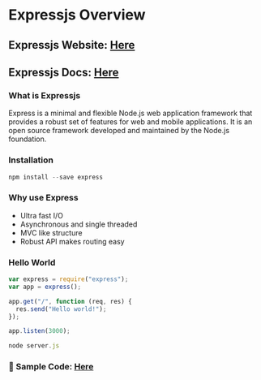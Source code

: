# Expressjs Overview

## Expressjs Website: [Here](https://expressjs.com/)

## Expressjs Docs: [Here](https://expressjs.com/en/api.html)

### What is Expressjs

Express is a minimal and flexible Node.js web application framework that provides a robust set of features for web and mobile applications. It is an open source framework developed and maintained by the Node.js foundation.

### Installation

```javascript
npm install --save express
```

### Why use Express

- Ultra fast I/O
- Asynchronous and single threaded
- MVC like structure
- Robust API makes routing easy

### Hello World

```javascript
var express = require("express");
var app = express();

app.get("/", function (req, res) {
  res.send("Hello world!");
});

app.listen(3000);
```

```javascript
node server.js
```

### 📁 Sample Code: [Here](https://iampavangandhi.github.io/TheNodeCourse/03%20Expressjs/Topic1/Code)
